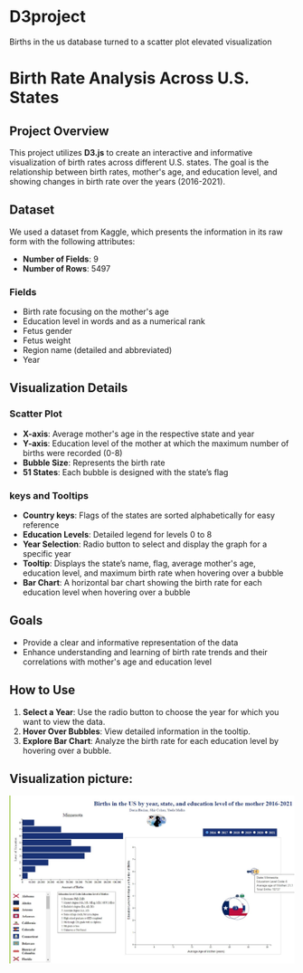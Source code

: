# D3project
Births in the us database turned to a scatter plot elevated visualization

# Birth Rate Analysis Across U.S. States

## Project Overview
This project utilizes **D3.js** to create an interactive and informative visualization of birth rates across different U.S. states. 
The goal is the relationship between birth rates, mother's age, and education level, and showing changes in birth rate over the years (2016-2021).

## Dataset
We used a dataset from Kaggle, which presents the information in its raw form with the following attributes:

- **Number of Fields**: 9
- **Number of Rows**: 5497

### Fields

- Birth rate focusing on the mother's age
- Education level in words and as a numerical rank
- Fetus gender
- Fetus weight
- Region name (detailed and abbreviated)
- Year

## Visualization Details
### Scatter Plot

- **X-axis**: Average mother's age in the respective state and year
- **Y-axis**: Education level of the mother at which the maximum number of births were recorded (0-8)
- **Bubble Size**: Represents the birth rate
- **51 States**: Each bubble is designed with the state’s flag

### keys and Tooltips

- **Country keys**: Flags of the states are sorted alphabetically for easy reference
- **Education Levels**: Detailed legend for levels 0 to 8
- **Year Selection**: Radio button to select and display the graph for a specific year
- **Tooltip**: Displays the state’s name, flag, average mother's age, education level, and maximum birth rate when hovering over a bubble
- **Bar Chart**: A horizontal bar chart showing the birth rate for each education level when hovering over a bubble

## Goals

- Provide a clear and informative representation of the data
- Enhance understanding and learning of birth rate trends and their correlations with mother's age and education level

## How to Use

1. **Select a Year**: Use the radio button to choose the year for which you want to view the data.
2. **Hover Over Bubbles**: View detailed information in the tooltip.
3. **Explore Bar Chart**: Analyze the birth rate for each education level by hovering over a bubble.


## Visualization picture:
![Visualization Example](usaBirthsFinalProject/pictures/visualization_example.jpg)




